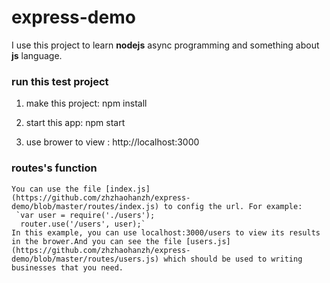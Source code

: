 # express-demo

I use this project to learn **nodejs** async programming and something about **js** language.

### run this test project

  1. make this project:
  npm install
  
  2. start this app:
  npm start
  
  3. use brower to view :
  http://localhost:3000

### routes's function
    You can use the file [index.js](https://github.com/zhzhaohanzh/express-demo/blob/master/routes/index.js) to config the url. For example:
     `var user = require('./users');
      router.use('/users', user);`
    In this example, you can use localhost:3000/users to view its results in the brower.And you can see the file [users.js](https://github.com/zhzhaohanzh/express-demo/blob/master/routes/users.js) which should be used to writing businesses that you need.